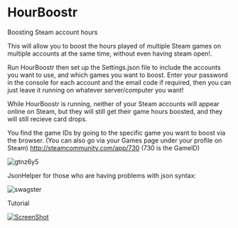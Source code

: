 # HourBoostr
Boosting Steam account hours

This will allow you to boost the hours played of multiple Steam games on multiple accounts at the same time, without even having steam open!.

Run HourBoostr then set up the Settings.json file to include the accounts you want to use, and which games you want to boost.
Enter your password in the console for each account and the email code if required, then you can just leave it running on whatever server/computer you want!

While HourBoostr is running, neither of your Steam accounts will appear online on Steam, but they will still get their game hours boosted, and they will still recieve card drops.

You find the game IDs by going to the specific game you want to boost via the browser.
(You can also go via your Games page under your profile on Steam)
http://steamcommunity.com/app/730 (730 is the GameID)

![gtnz6y5](http://i.imgur.com/hmuWT86.png)

JsonHelper for those who are having problems with json syntax:

![swagster](http://i.imgur.com/HcOcU0g.gif)

Tutorial

[![ScreenShot](http://i.imgur.com/UfbT2el.jpg)](http://youtu.be/QYdwOuAa45A)
